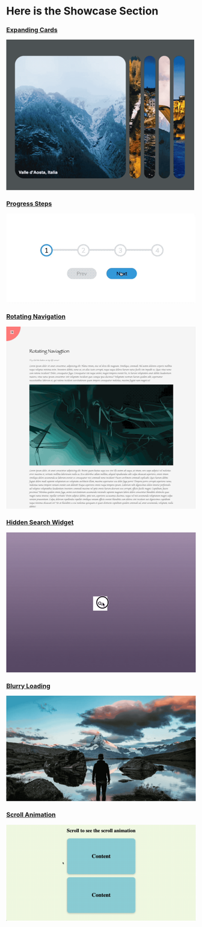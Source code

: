 # Here is the Showcase Section

### [Expanding Cards](./projects/01-expanding-card/)
<img src="./gifs/expanding-cards.gif" alt="gif" width="500" height="400" />

### [Progress Steps](./projects/02-progress-steps/)
<img src="./gifs/progress-steps.gif" alt="gif"/>

### [Rotating Navigation](./projects/03-rotating-navigation//)
<img src="./gifs/rotating-navigation.gif" alt="gif"/>

### [Hidden Search Widget](./projects/04-hidden-search-widget/)
<img src="./gifs/hidden-search-widget.gif" alt="gif"/>

### [Blurry Loading](./projects/05-blurry-loading/)
<img src="./gifs/blurry-loading.gif" alt="gif"/>

### [Scroll Animation](./projects/06-scroll-animation/)
<img src="./gifs/scroll-animation.gif" alt="gif"/>